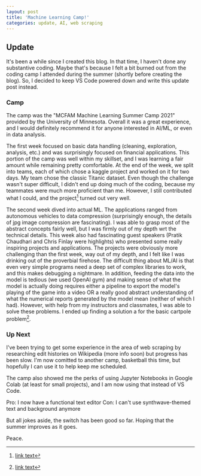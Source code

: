 ```yaml
---
layout: post
title: 'Machine Learning Camp!'
categories: update, AI, web scraping
---
```


## Update

It's been a while since I created this blog.  In that time, I haven't done any substantive coding.  Maybe that's because I felt a bit burned out from the coding camp I attended during the summer (shortly before creating the blog).  So, I decided to keep VS Code powered down and write this update post instead.

### Camp

The camp was the "MCFAM Machine Learning Summer Camp 2021" provided by the University of Minnesota.  Overall it was a great experience, and I would definitely recommend it for anyone interested in AI/ML, or even in data analysis.  

The first week focused on basic data handling (cleaning, exploration, analysis, etc.) and was surprisingly focused on financial applications.  This portion of the camp was well within my skillset, and I was learning a fair amount while remaining pretty comfortable.  At the end of the week, we split into teams, each of which chose a kaggle project and worked on it for two days.  My team chose the classic Titanic dataset.  Even though the challenge wasn't super difficult, I didn't end up doing much of the coding, because my teammates were much more proficient than me.  However, I still contributed what I could, and the project[^1] turned out very well.

The second week dived into actual ML.  The applications ranged from autonomous vehicles to data compression (surprisingly enough, the details of jpg image compression are fascinating).  I was able to grasp most of the abstract concepts fairly well, but I was firmly out of my depth wrt the technical details.  This week also had fascinating guest speakers (Pratik Chaudhari and Chris Finlay were highlights) who presented some really inspiring projects and applications.  The projects were obviously more challenging than the first week, way out of my depth, and I felt like I was drinking out of the proverbial firehose.  The difficult thing about ML/AI is that even very simple programs need a deep set of complex libraries to work, and this makes debugging a nightmare.  In addition, feeding the data into the model is tedious (we used OpenAI gym) and making sense of what the model is actually doing requires either a pipeline to export the model's playing of the game into a video OR a really good abstract understanding of what the numerical reports generated by the model mean (neither of which I had).  However, with help from my instructors and classmates, I was able to solve these problems.  I ended up finding a solution a for the basic cartpole problem[^2].

### Up Next

I've been trying to get some experience in the area of web scraping by researching edit histories on Wikipedia (more info soon) but progress has been slow.  I'm now comitted to another camp, basketball this time, but hopefully I can use it to help keep me scheduled.

The camp also showed me the perks of using Jupyter Notebooks in Google Colab (at least for small projects), and I am now using that instead of VS Code.

Pro: I now have a functional text editor
Con: I can't use synthwave-themed text and background anymore

But all jokes aside, the switch has been good so far.  Hoping that the summer improves as it goes.

Peace.  





[^1]: [link text](https://docs.google.com/presentation/d/1bmQbQUrrkZWYqilT3GgdXwwAJNqBYzCBAZQhIsRicZs/edit?usp=sharing 'Machine Learning Project')

[^2]: [link text](https://drive.google.com/file/d/1kKWc2434hmCmC3uz69zhGPqP73x3eoyq/view?usp=sharing 'Cartpole - Stable')

